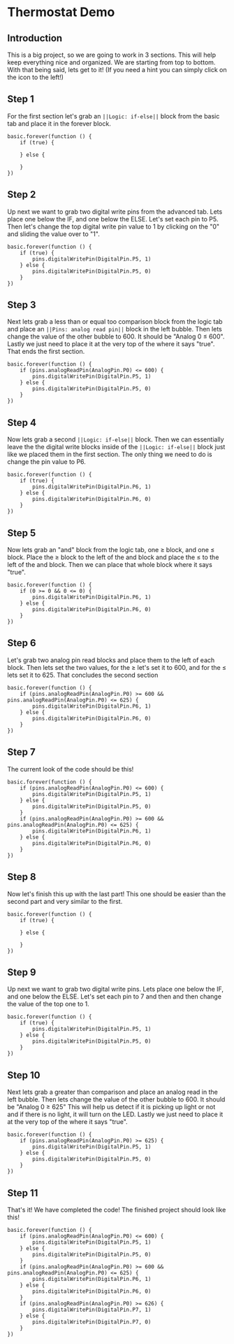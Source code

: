 # Thermostat Demo

## Introduction 

This is a big project, so we are going to work in 3 sections. This will help keep everything nice and organized. We are starting from top to bottom. With that being said, lets get to it! (If you need a hint you can simply click on the icon to the left!)

## Step 1

For the first section let's grab an ``||Logic: if-else||`` block from the basic tab and place it in the forever block. 

```blocks 
basic.forever(function () {
    if (true) {
    	
    } else {
    	
    }
})
```

## Step 2

Up next we want to grab two digital write pins from the advanced tab. Lets place one below the IF, and one below the ELSE. Let's set each pin to P5. Then let's change the top digital write pin value to 1 by clicking on the "0" and sliding the value over to "1".

```blocks
basic.forever(function () {
    if (true) {
        pins.digitalWritePin(DigitalPin.P5, 1)
    } else {
        pins.digitalWritePin(DigitalPin.P5, 0)
    }
})
```

## Step 3

Next lets grab a less than or equal too comparison block from the logic tab and place an ``||Pins: analog read pin||`` block in the left bubble. Then lets change the value of the other bubble to 600. It should be "Analog 0 ≤ 600". Lastly we just need to place it at the very top of the where it says "true". That ends the first section. 

```blocks
basic.forever(function () {
    if (pins.analogReadPin(AnalogPin.P0) <= 600) {
        pins.digitalWritePin(DigitalPin.P5, 1)
    } else {
        pins.digitalWritePin(DigitalPin.P5, 0)
    }
})
```

## Step 4 

Now lets grab a second ``||Logic: if-else||`` block. Then we can essentially leave the the digital write blocks inside of the ``||Logic: if-else||`` block just like we placed them in the first section. The only thing we need to do is change the pin value to P6. 

```blocks 
basic.forever(function () {
    if (true) {
        pins.digitalWritePin(DigitalPin.P6, 1)
    } else {
        pins.digitalWritePin(DigitalPin.P6, 0)
    }
})
```

## Step 5

Now lets grab an "and" block from the logic tab, one ≥ block, and one ≤ block. Place the ≥ block to the left of the and block and place the ≤ to the left of the and block. Then we can place that whole block where it says "true".

```blocks
basic.forever(function () {
    if (0 >= 0 && 0 <= 0) {
        pins.digitalWritePin(DigitalPin.P6, 1)
    } else {
        pins.digitalWritePin(DigitalPin.P6, 0)
    }
})
```

## Step 6 

Let's grab two analog pin read blocks and place them to the left of each block. Then lets set the two values, for the ≥ let's set it to 600, and for the ≤ lets set it to 625. That concludes the second section

```blocks
basic.forever(function () {
    if (pins.analogReadPin(AnalogPin.P0) >= 600 && pins.analogReadPin(AnalogPin.P0) <= 625) {
        pins.digitalWritePin(DigitalPin.P6, 1)
    } else {
        pins.digitalWritePin(DigitalPin.P6, 0)
    }
})
```

## Step 7 

The current look of the code should be this!

```blocks
basic.forever(function () {
    if (pins.analogReadPin(AnalogPin.P0) <= 600) {
        pins.digitalWritePin(DigitalPin.P5, 1)
    } else {
        pins.digitalWritePin(DigitalPin.P5, 0)
    }
    if (pins.analogReadPin(AnalogPin.P0) >= 600 && pins.analogReadPin(AnalogPin.P0) <= 625) {
        pins.digitalWritePin(DigitalPin.P6, 1)
    } else {
        pins.digitalWritePin(DigitalPin.P6, 0)
    }
})
```

## Step 8 

Now let's finish this up with the last part! This one should be easier than the second part and very similar to the first. 

```blocks 
basic.forever(function () {
    if (true) {
    	
    } else {
    	
    }
})
```

## Step 9

Up next we want to grab two digital write pins. Lets place one below the IF, and one below the ELSE. Let's set each pin to 7 and then and then change the value of the top one to 1.

```blocks
basic.forever(function () {
    if (true) {
        pins.digitalWritePin(DigitalPin.P5, 1)
    } else {
        pins.digitalWritePin(DigitalPin.P5, 0)
    }
})
```

## Step 10
Next lets grab a greater than comparison and place an analog read in the left bubble. Then lets change the value of the other bubble to 600. It should be "Analog 0 ≥ 625" This will help us detect if it is picking up light or not and if there is no light, it will turn on the LED. Lastly we just need to place it at the very top of the where it says "true".

```blocks
basic.forever(function () {
    if (pins.analogReadPin(AnalogPin.P0) >= 625) {
        pins.digitalWritePin(DigitalPin.P5, 1)
    } else {
        pins.digitalWritePin(DigitalPin.P5, 0)
    }
})
```

## Step 11

That's it! We have completed the code! The finished project should look like this! 

```blocks
basic.forever(function () {
    if (pins.analogReadPin(AnalogPin.P0) <= 600) {
        pins.digitalWritePin(DigitalPin.P5, 1)
    } else {
        pins.digitalWritePin(DigitalPin.P5, 0)
    }
    if (pins.analogReadPin(AnalogPin.P0) >= 600 && pins.analogReadPin(AnalogPin.P0) <= 625) {
        pins.digitalWritePin(DigitalPin.P6, 1)
    } else {
        pins.digitalWritePin(DigitalPin.P6, 0)
    }
    if (pins.analogReadPin(AnalogPin.P0) >= 626) {
        pins.digitalWritePin(DigitalPin.P7, 1)
    } else {
        pins.digitalWritePin(DigitalPin.P7, 0)
    }
})
```



